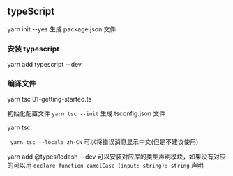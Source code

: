 ## typeScript

yarn init --yes  生成 package.json 文件

### 安装 typescript
yarn add typescript --dev 

### 编译文件
yarn tsc 01-getting-started.ts

初始化配置文件 `yarn tsc --init` 生成 tsconfig.json 文件

 yarn tsc

` yarn tsc --locale zh-CN` 可以将错误消息显示中文(但是不建议使用)

yarn add @types/lodash --dev  可以安装对应库的类型声明模块，如果没有对应的可以用
`declare function camelCase (input: string): string` 声明

